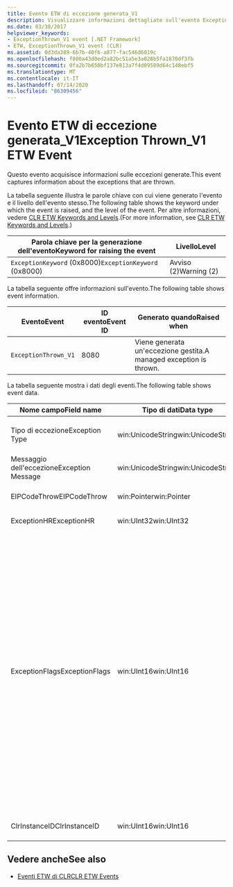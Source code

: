 ```yaml
---
title: Evento ETW di eccezione generata_V1
description: Visualizzare informazioni dettagliate sull'evento ExceptionThrown_V1 ETW. I dati dell'evento, ad esempio i nomi dei campi, i tipi di dati e le descrizioni vengono forniti per le eccezioni generate.
ms.date: 03/30/2017
helpviewer_keywords:
- ExceptionThrown_V1 event [.NET Framework]
- ETW, ExceptionThrown_V1 event (CLR)
ms.assetid: 0d3da389-6b7b-40f6-a877-fac546d6019c
ms.openlocfilehash: f800a43d0ed2a82bc51a5e3a028b5fa1870df3fb
ms.sourcegitcommit: 0fa2b7b658bf137e813a7f4d09589d64c148ebf5
ms.translationtype: MT
ms.contentlocale: it-IT
ms.lasthandoff: 07/14/2020
ms.locfileid: "86309456"
---
```

# <a name="exception-thrown_v1-etw-event"></a><span data-ttu-id="81f53-104">Evento ETW di eccezione generata_V1</span><span class="sxs-lookup"><span data-stu-id="81f53-104">Exception Thrown_V1 ETW Event</span></span>
<span data-ttu-id="81f53-105">Questo evento acquisisce informazioni sulle eccezioni generate.</span><span class="sxs-lookup"><span data-stu-id="81f53-105">This event captures information about the exceptions that are thrown.</span></span>  
  
 <span data-ttu-id="81f53-106">La tabella seguente illustra le parole chiave con cui viene generato l'evento e il livello dell'evento stesso.</span><span class="sxs-lookup"><span data-stu-id="81f53-106">The following table shows the keyword under which the event is raised, and the level of the event.</span></span> <span data-ttu-id="81f53-107">Per altre informazioni, vedere [CLR ETW Keywords and Levels](clr-etw-keywords-and-levels.md).</span><span class="sxs-lookup"><span data-stu-id="81f53-107">(For more information, see [CLR ETW Keywords and Levels](clr-etw-keywords-and-levels.md).)</span></span>  
  
|<span data-ttu-id="81f53-108">Parola chiave per la generazione dell'evento</span><span class="sxs-lookup"><span data-stu-id="81f53-108">Keyword for raising the event</span></span>|<span data-ttu-id="81f53-109">Livello</span><span class="sxs-lookup"><span data-stu-id="81f53-109">Level</span></span>|  
|-----------------------------------|-----------|  
|<span data-ttu-id="81f53-110">`ExceptionKeyword` (0x8000)</span><span class="sxs-lookup"><span data-stu-id="81f53-110">`ExceptionKeyword` (0x8000)</span></span>|<span data-ttu-id="81f53-111">Avviso (2)</span><span class="sxs-lookup"><span data-stu-id="81f53-111">Warning (2)</span></span>|  
  
 <span data-ttu-id="81f53-112">La tabella seguente offre informazioni sull'evento.</span><span class="sxs-lookup"><span data-stu-id="81f53-112">The following table shows event information.</span></span>  
  
|<span data-ttu-id="81f53-113">Evento</span><span class="sxs-lookup"><span data-stu-id="81f53-113">Event</span></span>|<span data-ttu-id="81f53-114">ID evento</span><span class="sxs-lookup"><span data-stu-id="81f53-114">Event ID</span></span>|<span data-ttu-id="81f53-115">Generato quando</span><span class="sxs-lookup"><span data-stu-id="81f53-115">Raised when</span></span>|  
|-----------|--------------|-----------------|  
|`ExceptionThrown_V1`|<span data-ttu-id="81f53-116">80</span><span class="sxs-lookup"><span data-stu-id="81f53-116">80</span></span>|<span data-ttu-id="81f53-117">Viene generata un'eccezione gestita.</span><span class="sxs-lookup"><span data-stu-id="81f53-117">A managed exception is thrown.</span></span>|  
  
 <span data-ttu-id="81f53-118">La tabella seguente mostra i dati degli eventi.</span><span class="sxs-lookup"><span data-stu-id="81f53-118">The following table shows event data.</span></span>  
  
|<span data-ttu-id="81f53-119">Nome campo</span><span class="sxs-lookup"><span data-stu-id="81f53-119">Field name</span></span>|<span data-ttu-id="81f53-120">Tipo di dati</span><span class="sxs-lookup"><span data-stu-id="81f53-120">Data type</span></span>|<span data-ttu-id="81f53-121">Descrizione</span><span class="sxs-lookup"><span data-stu-id="81f53-121">Description</span></span>|  
|----------------|---------------|-----------------|  
|<span data-ttu-id="81f53-122">Tipo di eccezione</span><span class="sxs-lookup"><span data-stu-id="81f53-122">Exception Type</span></span>|<span data-ttu-id="81f53-123">win:UnicodeString</span><span class="sxs-lookup"><span data-stu-id="81f53-123">win:UnicodeString</span></span>|<span data-ttu-id="81f53-124">Tipo dell'eccezione, ad esempio `System.NullReferenceException`.</span><span class="sxs-lookup"><span data-stu-id="81f53-124">Type of the exception; for example, `System.NullReferenceException`.</span></span>|  
|<span data-ttu-id="81f53-125">Messaggio dell'eccezione</span><span class="sxs-lookup"><span data-stu-id="81f53-125">Exception Message</span></span>|<span data-ttu-id="81f53-126">win:UnicodeString</span><span class="sxs-lookup"><span data-stu-id="81f53-126">win:UnicodeString</span></span>|<span data-ttu-id="81f53-127">Messaggio effettivo dell'eccezione.</span><span class="sxs-lookup"><span data-stu-id="81f53-127">Actual exception message.</span></span>|  
|<span data-ttu-id="81f53-128">EIPCodeThrow</span><span class="sxs-lookup"><span data-stu-id="81f53-128">EIPCodeThrow</span></span>|<span data-ttu-id="81f53-129">win:Pointer</span><span class="sxs-lookup"><span data-stu-id="81f53-129">win:Pointer</span></span>|<span data-ttu-id="81f53-130">Puntatore dell'istruzione in cui si è verificata l'eccezione.</span><span class="sxs-lookup"><span data-stu-id="81f53-130">Instruction pointer where exception occurred.</span></span>|  
|<span data-ttu-id="81f53-131">ExceptionHR</span><span class="sxs-lookup"><span data-stu-id="81f53-131">ExceptionHR</span></span>|<span data-ttu-id="81f53-132">win:UInt32</span><span class="sxs-lookup"><span data-stu-id="81f53-132">win:UInt32</span></span>|<span data-ttu-id="81f53-133">[HRESULT](https://docs.microsoft.com/openspecs/windows_protocols/ms-erref/0642cb2f-2075-4469-918c-4441e69c548a) dell'eccezione.</span><span class="sxs-lookup"><span data-stu-id="81f53-133">Exception [HRESULT](https://docs.microsoft.com/openspecs/windows_protocols/ms-erref/0642cb2f-2075-4469-918c-4441e69c548a).</span></span>|  
|<span data-ttu-id="81f53-134">ExceptionFlags</span><span class="sxs-lookup"><span data-stu-id="81f53-134">ExceptionFlags</span></span>|<span data-ttu-id="81f53-135">win:UInt16</span><span class="sxs-lookup"><span data-stu-id="81f53-135">win:UInt16</span></span>|<span data-ttu-id="81f53-136">0x01: HasInnerException. Vedere [CLR ETW Events](clr-etw-events.md) (Eventi ETW di CLR) nella documentazione di Visual Basic.</span><span class="sxs-lookup"><span data-stu-id="81f53-136">0x01: HasInnerException (see [CLR ETW Events](clr-etw-events.md) in the Visual Basic documentation).</span></span><br /><br /> <span data-ttu-id="81f53-137">0x02: IsNestedException.</span><span class="sxs-lookup"><span data-stu-id="81f53-137">0x02: IsNestedException.</span></span><br /><br /> <span data-ttu-id="81f53-138">0x04: IsRethrownException.</span><span class="sxs-lookup"><span data-stu-id="81f53-138">0x04: IsRethrownException.</span></span><br /><br /> <span data-ttu-id="81f53-139">0x08: IsCorruptedStateException (indica che lo stato del processo è danneggiato; vedere [gestione delle eccezioni di stato danneggiato](https://docs.microsoft.com/archive/msdn-magazine/2009/february/clr-inside-out-handling-corrupted-state-exceptions)).</span><span class="sxs-lookup"><span data-stu-id="81f53-139">0x08: IsCorruptedStateException (indicates that the process state is corrupt; see [Handling Corrupted State Exceptions](https://docs.microsoft.com/archive/msdn-magazine/2009/february/clr-inside-out-handling-corrupted-state-exceptions)).</span></span><br /><br /> <span data-ttu-id="81f53-140">0x10: IsCLSCompliant. Un'eccezione derivante da <xref:System.Exception> è conforme a CLS. In caso contrario, non è conforme a CLS.</span><span class="sxs-lookup"><span data-stu-id="81f53-140">0x10: IsCLSCompliant (an exception that derives from <xref:System.Exception> is CLS-compliant; otherwise, it is not CLS-compliant).</span></span>|  
|<span data-ttu-id="81f53-141">ClrInstanceID</span><span class="sxs-lookup"><span data-stu-id="81f53-141">ClrInstanceID</span></span>|<span data-ttu-id="81f53-142">win:UInt16</span><span class="sxs-lookup"><span data-stu-id="81f53-142">win:UInt16</span></span>|<span data-ttu-id="81f53-143">ID univoco per l'istanza di CLR o CoreCLR.</span><span class="sxs-lookup"><span data-stu-id="81f53-143">Unique ID for the instance of CLR or CoreCLR.</span></span>|  
  
## <a name="see-also"></a><span data-ttu-id="81f53-144">Vedere anche</span><span class="sxs-lookup"><span data-stu-id="81f53-144">See also</span></span>

- [<span data-ttu-id="81f53-145">Eventi ETW di CLR</span><span class="sxs-lookup"><span data-stu-id="81f53-145">CLR ETW Events</span></span>](clr-etw-events.md)
